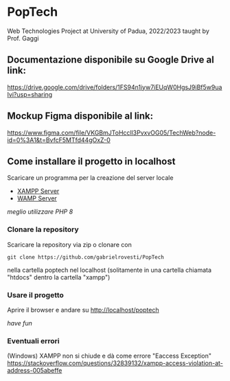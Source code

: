 # PopTech
Web Technologies Project at University of Padua, 2022/2023 taught by Prof. Gaggi

## Documentazione disponibile su Google Drive al link:
https://drive.google.com/drive/folders/1FS94n1iyw7iEUqW0HgsJ9iBf5w9uaIvi?usp=sharing

## Mockup Figma disponibile al link:
https://www.figma.com/file/VKGBmJToHccll3PvxvOG05/TechWeb?node-id=0%3A1&t=BvfcF5MTfd44gOxZ-0

## Come installare il progetto in localhost

Scaricare un programma per la creazione del server locale

- [XAMPP Server](https://www.apachefriends.org/download.html)
- [WAMP Server](https://www.wampserver.com/en/download-wampserver-64bits/)

_meglio utilizzare PHP 8_

### Clonare la repository 

Scaricare la repository via zip o clonare con

`git clone https://github.com/gabrielrovesti/PopTech`

nella cartella poptech nel localhost (solitamente in una cartella chiamata "htdocs" dentro la cartella "xampp")
 
### Usare il progetto

Aprire il browser e andare su [http://localhost/poptech](http://localhost/poptech)

_have fun_

### Eventuali errori

(Windows) XAMPP non si chiude e dà come errore "Eaccess Exception"
https://stackoverflow.com/questions/32839132/xampp-access-violation-at-address-005abeffe
